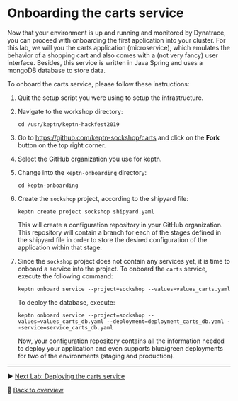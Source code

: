 # Onboarding the carts service

Now that your environment is up and running and monitored by Dynatrace, you can proceed with onboarding the first application into your cluster. For this lab, we will you the carts application (microservice), which emulates the behavior of a shopping cart and also comes with a (not very fancy) user interface. Besides, this service is written in Java Spring and uses a mongoDB database to store data. 

To onboard the carts service, please follow these instructions:

1. Quit the setup script you were using to setup the infrastructure.

1. Navigate to the workshop directory:
    ```console
    cd /usr/keptn/keptn-hackfest2019
    ```

1. Go to https://github.com/keptn-sockshop/carts and click on the **Fork** button on the top right corner.

1. Select the GitHub organization you use for keptn.
    <!-- 
    1. Clone the forked carts service to your local machine. Please note that you have to use your own GitHub organization.
        ```
        git clone https://github.com/your-github-org/carts.git
        ```
    -->

1. Change into the `keptn-onboarding` directory:

    ```console
    cd keptn-onboarding
    ```

1. Create the `sockshop` project, according to the shipyard file:

    ```console
    keptn create project sockshop shipyard.yaml
    ```

    This will create a configuration repository in your GitHub organization. This repository will contain a branch for each of the stages defined in the shipyard file in order to store the desired configuration of the application within that stage.

1. Since the `sockshop` project does not contain any services yet, it is time to onboard a service into the project. To onboard the `carts` service, execute the following command:

    ```console
    keptn onboard service --project=sockshop --values=values_carts.yaml
    ```

    To deploy the database, execute:

    ```console
    keptn onboard service --project=sockshop --values=values_carts_db.yaml --deployment=deployment_carts_db.yaml --service=service_carts_db.yaml
    ```

    Now, your configuration repository contains all the information needed to deploy your application and even supports blue/green deployments for two of the environments (staging and production).

---

:arrow_forward: [Next Lab: Deploying the carts service](../02_Deploying_the_carts_service)

:arrow_up_small: [Back to overview](https://github.com/johannes-b/keptn-hackfest2019#overview)